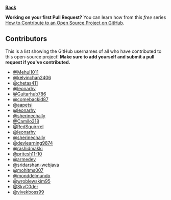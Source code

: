 **[Back](/README.md/)**

**Working on your first Pull Request?** You can learn how from this _free_ series [How to Contribute to an Open Source Project on GitHub](https://egghead.io/series/how-to-contribute-to-an-open-source-project-on-github).

## Contributors

This is a list showing the GitHub usernames of all who have contributed to this open-source project! **Make sure to add yourself and submit a pull request if you've contributed.**

- [@Mehul1011](https://github.com/mehul1011)
- [@kelvinchan2406](https://github.com/kelvinchan2406)
- [@chetas411](https://github.com/chetas411)
- [@leonarhv](https://github.com/leonarhv)
- [@Guitarhub786](https://github.com/guitarhub786)
- [@comebackid87](https://github.com/comebackid87)
- [@aapetsi](https://github.com/aapetsi)
- [@leonarhv](https://github.com/leonarhv)
- [@sherinechally](https://github.com/sherinechally)
- [@Camilo318](https://github.com/Camilo318)
- [@RedSquirrrel](https://github.com/RedSquirrrel)
- [@leonarhv](https://github.com/leonarhv)
- [@sherinechally](https://github.com/sherinechally)
- [@devlearning9874](https://github.com/devlearning9874)
- [@rashidmakki](https://github.com/rashidmakki)
- [@pritesh11-10](https://github.com/pritesh11-10)
- [@armedev](https://github.com/armedev)
- [@sridarshan-webjava](https://github.com/sridarshan-webjava)
- [@mohitms007](https://github.com/mohitms007)
- [@monddelmundo](https://github.com/monddelmundo)
- [@wroblewskim95](https://github.com/wroblewskim95)
- [@SkyC0der](https://github.com/SkyC0der)
- [@vivekboss99](https://github.com/vivekboss99)
